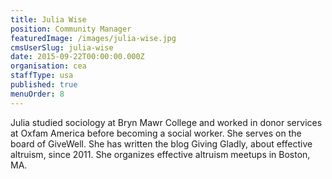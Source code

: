 ```yaml
---
title: Julia Wise
position: Community Manager
featuredImage: /images/julia-wise.jpg
cmsUserSlug: julia-wise
date: 2015-09-22T00:00:00.000Z
organisation: cea
staffType: usa
published: true
menuOrder: 8
---
```


 Julia studied sociology at Bryn Mawr College and worked in donor services at Oxfam America before becoming a social worker. She serves on the board of GiveWell. She has written the blog Giving Gladly, about effective altruism, since 2011. She organizes effective altruism meetups in Boston, MA.  
